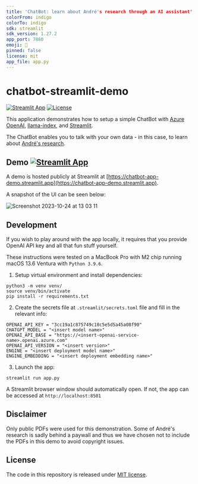 ```yaml
---
title: 'ChatBot: learn about André's research through an AI assistant'
colorFrom: indigo
colorTo: indigo
sdk: streamlit
sdk_version: 1.27.2
app_port: 7860
emoji: 💬
pinned: false
license: mit
app_file: app.py
---
```


# chatbot-streamlit-demo

[![Streamlit App](https://static.streamlit.io/badges/streamlit_badge_black_white.svg)](https://chatbot-app-demo.streamlit.app)
[![License](https://img.shields.io/badge/License-MIT-green.svg)](https://opensource.org/licenses/MIT)

This application demonstrates how to setup a simple ChatBot with [Azure OpenAI](https://azure.microsoft.com/en-us/products/ai-services/openai-service), [llama-index](https://docs.llamaindex.ai/en/stable/), and [Streamlit](https://streamlit.io).

The ChatBot enables you to talk with your own data - in this case, to learn about [André's research](https://scholar.google.com/citations?user=U20zUHQAAAAJ).

## Demo [![Streamlit App](https://static.streamlit.io/badges/streamlit_badge_black_white.svg)](https://chatbot-app-demo.streamlit.app)

A demo is hosted publicly at Streamlit at [https://chatbot-app-demo.streamlit.app](https://chatbot-app-demo.streamlit.app).

A snapshot of the UI can be seen below:

![Screenshot 2023-10-24 at 13 03 11](https://github.com/andreped/chatbot-streamlit-demo/assets/29090665/ba82787a-71fc-4d6c-9ae0-c11417df2841)

## Development

If you wish to play around with the app locally, it requires that you provide OpenAI API key and all that fun stuff yourself.

These instructions were tested on a MacBook Pro with M2 chip running macOS 13.6 Ventura with `Python 3.9.6`.

1. Setup virtual environment and install dependencies:
```
python3 -m venv venv/
source venv/bin/activate
pip install -r requirements.txt
```

2. Create the secrets file at `.streamlit/secrets.toml` file and fill in the relevant info:
```
OPENAI_API_KEY = "3cc19a1c875749c18c5e5d5a45a08f90"
CHATGPT_MODEL = "<insert model name>"
OPENAI_API_BASE = "https://<insert-openai-service-name>.openai.azure.com"
OPENAI_API_VERSION = "<insert version>"
ENGINE = "<insert deployment model name>"
ENGINE_EMBEDDING = "<insert deployment embedding name>"
```

3. Launch the app:
```
streamlit run app.py
```

A Streamlit browser window should automatically open. If not, the app can be accessed at `http://localhost:8501`

## Disclaimer

Only public PDFs were used for this demonstration. Some of André's research is sadly behind a paywall and thus we have chosen not to include the PDFs in this demo to avoid copyright issues.

## License

The code in this repository is released under [MIT license](https://github.com/andreped/chatbot-streamlit-demo/blob/main/LICENSE).
